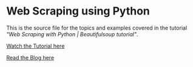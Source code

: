 # Web Scraping using Python

This is the source file for the topics and examples covered in the tutorial *"Web Scraping with Python | Beautifulsoup tutorial"*. 


[Watch the Tutorial here](https://www.youtube.com/)

[Read the Blog here](https://www.deejung.xyz/)


